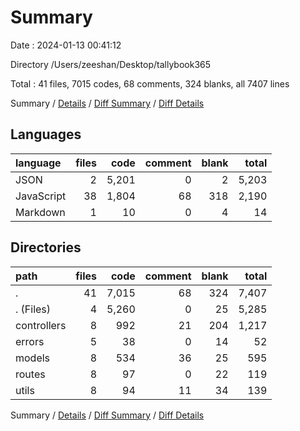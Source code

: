 # Summary

Date : 2024-01-13 00:41:12

Directory /Users/zeeshan/Desktop/tallybook365

Total : 41 files,  7015 codes, 68 comments, 324 blanks, all 7407 lines

Summary / [Details](details.md) / [Diff Summary](diff.md) / [Diff Details](diff-details.md)

## Languages
| language | files | code | comment | blank | total |
| :--- | ---: | ---: | ---: | ---: | ---: |
| JSON | 2 | 5,201 | 0 | 2 | 5,203 |
| JavaScript | 38 | 1,804 | 68 | 318 | 2,190 |
| Markdown | 1 | 10 | 0 | 4 | 14 |

## Directories
| path | files | code | comment | blank | total |
| :--- | ---: | ---: | ---: | ---: | ---: |
| . | 41 | 7,015 | 68 | 324 | 7,407 |
| . (Files) | 4 | 5,260 | 0 | 25 | 5,285 |
| controllers | 8 | 992 | 21 | 204 | 1,217 |
| errors | 5 | 38 | 0 | 14 | 52 |
| models | 8 | 534 | 36 | 25 | 595 |
| routes | 8 | 97 | 0 | 22 | 119 |
| utils | 8 | 94 | 11 | 34 | 139 |

Summary / [Details](details.md) / [Diff Summary](diff.md) / [Diff Details](diff-details.md)